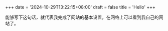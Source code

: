 +++
date = '2024-10-29T13:22:15+08:00'
draft = false
title = 'Hello'
+++

能够写下这句话，就代表我完成了网站的基本设置，在网络上可以看到我自己的网站了。